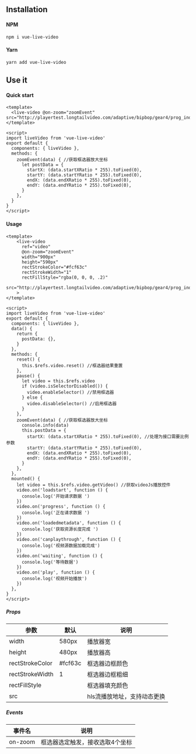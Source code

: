 ## Installation

#### NPM

```
npm i vue-live-video
```

#### Yarn

```
yarn add vue-live-video
```

## Use it

#### Quick start

```vue
<template>
  <live-video @on-zoom="zoomEvent" src="http://playertest.longtailvideo.com/adaptive/bipbop/gear4/prog_index.m3u8">
</template>  

<script>
import liveVideo from 'vue-live-video'
export default {
  components: { liveVideo },
  methods: {
    zoomEvent(data) { //获取框选器放大坐标
      let postData = {
        startX: (data.startXRatio * 255).toFixed(0),
        startY: (data.startYRatio * 255).toFixed(0),
        endX: (data.endXRatio * 255).toFixed(0),
        endY: (data.endYRatio * 255).toFixed(0),
      }
    },
  }
}
</script>
```

#### Usage


```vue
<template>
    <live-video
      ref="video" 
      @on-zoom="zoomEvent"
      width="900px" 
      height="590px"
      rectStrokeColor="#fcf63c"
      rectStrokeWidth="1"
      rectFillStyle="rgba(0, 0, 0, .2)" 
      src="http://playertest.longtailvideo.com/adaptive/bipbop/gear4/prog_index.m3u8"
    >
</template>  

<script>
import liveVideo from 'vue-live-video'
export default {
  components: { liveVideo },
  data() {
    return {
      postData: {},
    }
  },
  methods: {
    reset() {
      this.$refs.video.reset() //框选器结果重置
    },
    pause() {
      let video = this.$refs.video 
      if (video.isSelectorDisabled()) { 
        video.enableSelector() //禁用框选器
      } else {
        video.disableSelector() //启用框选器
      }
    },
    zoomEvent(data) { //获取框选器放大坐标
      console.info(data)
      this.postData = {
        startX: (data.startXRatio * 255).toFixed(0), //处理为接口需要比例参数
        startY: (data.startYRatio * 255).toFixed(0),
        endX: (data.endXRatio * 255).toFixed(0),
        endY: (data.endYRatio * 255).toFixed(0),
      }
    },
  },
  mounted() {
    let video = this.$refs.video.getVideo() //获取videoJs播放控件
    video.on('loadstart', function () {
      console.log('开始请求数据 ')
    })
    video.on('progress', function () {
      console.log('正在请求数据 ')
    })
    video.on('loadedmetadata', function () {
      console.log('获取资源长度完成 ')
    })
    video.on('canplaythrough', function () {
      console.log('视频源数据加载完成')
    })
    video.on('waiting', function () {
      console.log('等待数据')
    })
    video.on('play', function () {
      console.log('视频开始播放')
    })
  },
}
</script>
```

##### Props
 
| 参数 | 默认 | 说明 |
|------|-------|-------|
| width | 580px | 播放器宽 |
| height | 480px | 播放器高|
| rectStrokeColor | #fcf63c | 框选器边框颜色|
| rectStrokeWidth| 1 | 框选器边框粗细|
| rectFillStyle |  | 框选器填充颜色|
| src |   |  hls流播放地址，支持动态更换 |

##### Events

 
| 事件名 |  说明 |
|------|-------|
| on-zoom  | 框选器选定触发，接收选取4个坐标 |



